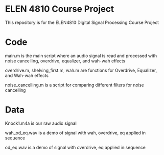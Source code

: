 # ELEN 4810 Course Project

This repository is for the ELEN4810 Digital Signal Processing Course Project

# Code 

main.m is the main script where an audio signal is read and processed with noise cancelling, overdrive, equalizer, and wah-wah 
effects

overdrive.m, shelving_first.m, wah.m are functions for Overdrive, Equalizer, and Wah-wah effects

noise_cancelling.m is a script for comparing different filters for noise cancelling

# Data

Knock1.m4a is our raw audio signal

wah_od_eq.wav is a demo of signal with wah, overdrive, eq applied in sequence

od_eq.wav is a demo of signal with overdrive, eq applied in sequence
